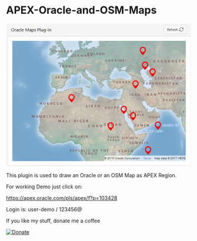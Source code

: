  # APEX-Oracle-and-OSM-Maps

![Screenshot](https://github.com/RonnyWeiss/APEX-Oracle-and-OSM-Maps/blob/master/screenshot.gif?raw=true)

This plugin is used to draw an Oracle or an OSM Map as APEX Region.

For working Demo just click on:

https://apex.oracle.com/pls/apex/f?p=103428

Login is: user-demo / 123456@

If you like my stuff, donate me a coffee

[![Donate](https://img.shields.io/badge/Donate-PayPal-green.svg)](https://www.paypal.me/RonnyW1)